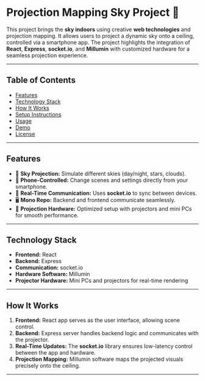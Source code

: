# **Projection Mapping Sky Project 🌌**

This project brings the **sky indoors** using creative **web technologies** and projection mapping. It allows users to project a dynamic sky onto a ceiling, controlled via a smartphone app. The project highlights the integration of **React**, **Express**, **socket.io**, and **Millumin** with customized hardware for a seamless projection experience.

---

## **Table of Contents**
- [Features](#features)
- [Technology Stack](#technology-stack)
- [How It Works](#how-it-works)
- [Setup Instructions](#setup-instructions)
- [Usage](#usage)
- [Demo](#demo)
- [License](#license)

---

## **Features**
- 🌠 **Sky Projection:** Simulate different skies (day/night, stars, clouds).
- 📱 **Phone-Controlled:** Change scenes and settings directly from your smartphone.
- 🔌 **Real-Time Communication:** Uses **socket.io** to sync between devices.
- 🖥️ **Mono Repo:** Backend and frontend communicate seamlessly.
- 🎥 **Projection Hardware:** Optimized setup with projectors and mini PCs for smooth performance.

---

## **Technology Stack**
- **Frontend:** React  
- **Backend:** Express  
- **Communication:** socket.io  
- **Hardware Software:** Millumin  
- **Projector Hardware:** Mini PCs and projectors for real-time rendering  

---

## **How It Works**
1. **Frontend:** React app serves as the user interface, allowing scene control.
2. **Backend:** Express server handles backend logic and communicates with the projector.
3. **Real-Time Updates:** The **socket.io** library ensures low-latency control between the app and hardware.
4. **Projection Mapping:** Millumin software maps the projected visuals precisely onto the ceiling.

---

